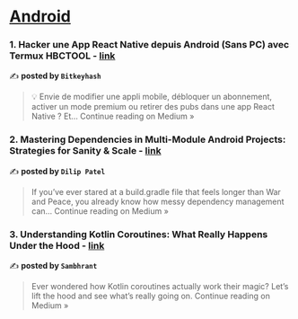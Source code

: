 
<h1><a href=https://medium.com/tag/android/recommended target="_blank" rel="noopener noreferrer">Android</a></h1>
<h3>1.  Hacker une App React Native depuis Android (Sans PC) avec Termux HBCTOOL - <a href="https://medium.com/@Bitkeyhash/hacker-une-app-react-native-depuis-android-sans-pc-avec-termux-hbctool-7a5ba5d49b85?source=rss------android-5" target="_blank" rel="noopener noreferrer">link</a></h3>

✍️ **posted by `Bitkeyhash`**

<blockquote>💡 Envie de modifier une appli mobile, débloquer un abonnement, activer un mode premium ou retirer des pubs dans une app React Native ? Et…
Continue reading on Medium »</blockquote>

<h3>2. Mastering Dependencies in Multi-Module Android Projects: Strategies for Sanity & Scale - <a href="https://dilipp817.medium.com/mastering-dependencies-in-multi-module-android-projects-strategies-for-sanity-scale-a8e1909feef9?source=rss------android-5" target="_blank" rel="noopener noreferrer">link</a></h3>

✍️ **posted by `Dilip Patel`**

<blockquote>If you’ve ever stared at a build.gradle file that feels longer than War and Peace, you already know how messy dependency management can…
Continue reading on Medium »</blockquote>

<h3>3. Understanding Kotlin Coroutines: What Really Happens Under the Hood - <a href="https://medium.com/@sambhrantt/understanding-kotlin-coroutines-what-really-happens-under-the-hood-fe492a84b288?source=rss------android-5" target="_blank" rel="noopener noreferrer">link</a></h3>

✍️ **posted by `Sambhrant`**

<blockquote>Ever wondered how Kotlin coroutines actually work their magic? Let’s lift the hood and see what’s really going on.
Continue reading on Medium »</blockquote>

